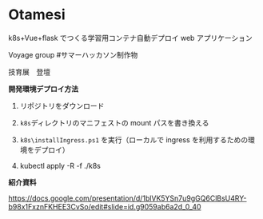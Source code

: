 # Otamesi

k8s+Vue+flask でつくる学習用コンテナ自動デプロイ web アプリケーション

Voyage group #サマーハッカソン制作物

技育展　登壇

**開発環境デプロイ方法**

1. リポジトリをダウンロード

2. `k8s`ディレクトリのマニフェストの mount パスを書き換える

3. `k8s\installIngress.ps1` を実行（ローカルで ingress を利用するための環境をデプロイ）

4. kubectl apply -R -f ./k8s

**紹介資料**

https://docs.google.com/presentation/d/1blVK5YSn7u9gGQ6ClBsU4RY-b98x1FxznFKHEE3CvSo/edit#slide=id.g9059ab6a2d_0_40
